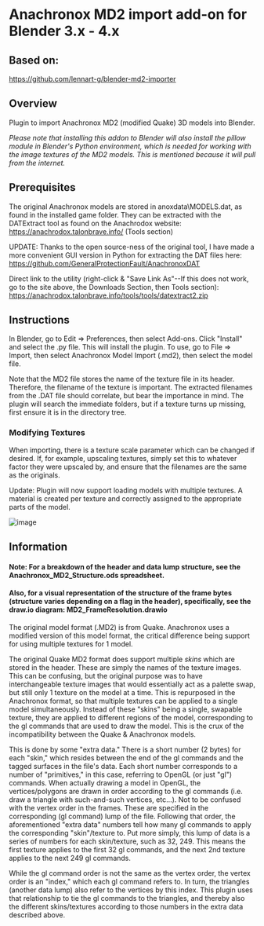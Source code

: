 # Anachronox MD2 import add-on for Blender 3.x - 4.x

## Based on:
https://github.com/lennart-g/blender-md2-importer

## Overview
Plugin to import Anachronox MD2 (modified Quake) 3D models into Blender.

*Please note that installing this addon to Blender will also install the pillow module in Blender's Python environment, which is needed for working with the image textures of the MD2 models.
This is mentioned because it will pull from the internet.*

## Prerequisites
The original Anachronox models are stored in anoxdata\MODELS.dat, as found in the installed game folder.
They can be extracted with the DATExtract tool as found on the Anachrodox website:  https://anachrodox.talonbrave.info/
(Tools section)

UPDATE:  Thanks to the open source-ness of the original tool, I have made a more convenient GUI version in Python for extracting the DAT files here:
https://github.com/GeneralProtectionFault/AnachronoxDAT

Direct link to the utility (right-click & "Save Link As"--If this does not work, go to the site above, the Downloads Section, then Tools section):
https://anachrodox.talonbrave.info/tools/tools/datextract2.zip

## Instructions
In Blender, go to Edit => Preferences, then select Add-ons.  Click "Install" and select the .py file.  This will install the plugin.
To use, go to File => Import, then select Anachronox Model Import (.md2), then select the model file.

Note that the MD2 file stores the name of the texture file in its header.  Therefore, the filename of the texture is important.  The extracted filenames from the .DAT file should correlate, but bear the importance in mind.  The plugin will search the immediate folders, but if a texture turns up missing, first ensure it is in the directory tree.

### Modifying Textures
When importing, there is a texture scale parameter which can be changed if desired.  If, for example, upscaling textures, simply set this to whatever factor they were upscaled by, and ensure that the filenames are the same as the originals.

Update:
Plugin will now support loading models with multiple textures.  A material is created per texture and correctly assigned to the appropriate parts of the model.

![image](https://user-images.githubusercontent.com/29645865/210277081-265c5ab1-16d2-4cec-9808-503561bb80a7.png)

## Information
#### Note: For a breakdown of the header and data lump structure, see the Anachronox_MD2_Structure.ods spreadsheet.
#### Also, for a visual representation of the structure of the frame bytes (structure varies depending on a flag in the header), specifically, see the draw.io diagram: MD2_FrameResolution.drawio

The original model format (.MD2) is from Quake.  Anachronox uses a modified version of this model format, the critical difference being support for using multiple textures for 1 model.

The original Quake MD2 format does support multiple *skins* which are stored in the header.  These are simply the names of the texture images.  This can be confusing, but the original purpose was to have interchangeable texture images that would essentially act as a palette swap, but still only 1 texture on the model at a time.  This is repurposed in the Anachronox format, so that multiple textures can be applied to a single model simultaneously.  Instead of these "skins" being a single, swapable texture, they are applied to different regions of the model, corresponding to the gl commands that are used to draw the model.  This is the crux of the incompatibility between the Quake & Anachronox models.

This is done by some "extra data." There is a short number (2 bytes) for each "skin," which resides between the end of the gl commands and the tagged surfaces in the file's data.  Each short number corresponds to a number of "primitives," in this case, referring to OpenGL (or just "gl") commands.  When actually drawing a model in OpenGL, the vertices/polygons are drawn in order according to the gl commands (i.e. draw a triangle with such-and-such vertices, etc...).  Not to be confused with the vertex order in the frames.  These are specified in the corresponding (gl command) lump of the file.  Following that order, the aforementioned "extra data" numbers tell how many gl commands to apply the corresponding "skin"/texture to.  Put more simply, this lump of data is a series of numbers for each skin/texture, such as 32, 249.  This means the first texture applies to the first 32 gl commands, and the next 2nd texture applies to the next 249 gl commands.

While the gl command order is not the same as the vertex order, the vertex order is an "index," which each gl command refers to.  In turn, the triangles (another data lump) also refer to the vertices by this index.  This plugin uses that relationship to tie the gl commands to the triangles, and thereby also the different skins/textures according to those numbers in the extra data described above.

